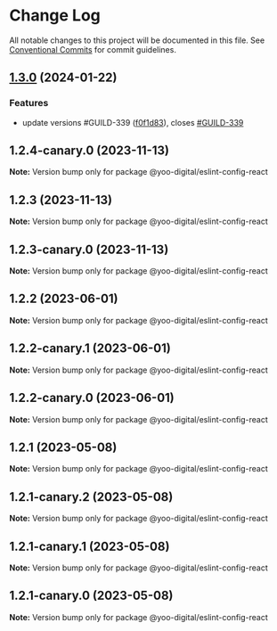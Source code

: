 # Change Log

All notable changes to this project will be documented in this file.
See [Conventional Commits](https://conventionalcommits.org) for commit guidelines.

## [1.3.0](https://github.com/yoo-digital/typescript/compare/@yoo-digital/eslint-config-react@1.2.4-canary.0...@yoo-digital/eslint-config-react@1.3.0) (2024-01-22)

### Features

- update versions #GUILD-339 ([f0f1d83](https://github.com/yoo-digital/typescript/commit/f0f1d83cadda815fb855c6ab3c137b79ba382dc4)), closes [#GUILD-339](https://github.com/yoo-digital/typescript/issues/GUILD-339)

## 1.2.4-canary.0 (2023-11-13)

**Note:** Version bump only for package @yoo-digital/eslint-config-react

## 1.2.3 (2023-11-13)

**Note:** Version bump only for package @yoo-digital/eslint-config-react

## 1.2.3-canary.0 (2023-11-13)

**Note:** Version bump only for package @yoo-digital/eslint-config-react

## 1.2.2 (2023-06-01)

**Note:** Version bump only for package @yoo-digital/eslint-config-react

## 1.2.2-canary.1 (2023-06-01)

**Note:** Version bump only for package @yoo-digital/eslint-config-react

## 1.2.2-canary.0 (2023-06-01)

**Note:** Version bump only for package @yoo-digital/eslint-config-react

## 1.2.1 (2023-05-08)

**Note:** Version bump only for package @yoo-digital/eslint-config-react

## 1.2.1-canary.2 (2023-05-08)

**Note:** Version bump only for package @yoo-digital/eslint-config-react

## 1.2.1-canary.1 (2023-05-08)

**Note:** Version bump only for package @yoo-digital/eslint-config-react

## 1.2.1-canary.0 (2023-05-08)

**Note:** Version bump only for package @yoo-digital/eslint-config-react
